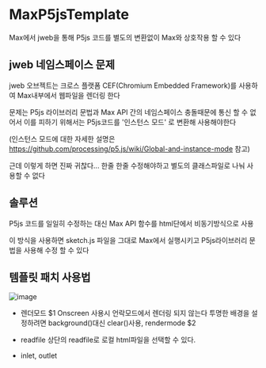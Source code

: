 # MaxP5jsTemplate

Max에서 jweb을 통해 P5js 코드를 별도의 변환없이 Max와 상호작용 할 수 있다

## jweb 네임스페이스 문제

jweb 오브젝트는 크로스 플랫폼 CEF(Chromium Embedded Framework)를 사용하여 Max내부에서 웹파일을 렌더링 한다

문제는 P5js 라이브러리 문법과 Max API 간의 네임스페이스 충돌때문에 통신 할 수 없어서
이를 피하기 위해서는 P5js코드를 '인스턴스 모드' 로 변환해 사용해야한다

(인스턴스 모드에 대한 자세한 설명은 https://github.com/processing/p5.js/wiki/Global-and-instance-mode 참고)

근데 이렇게 하면 진짜 귀찮다... 
한줄 한줄 수정해야하고 별도의 클래스파일로 나눠 사용할 수 없다

## 솔루션

P5js 코드를 일일히 수정하는 대신 Max API 함수를 html단에서 비동기방식으로 사용

이 방식을 사용하면 sketch.js 파일을 그대로 Max에서 실행시키고 P5js라이브러리 문법을 사용해 수정 할 수 있다

## 템플릿 패치 사용법

![image](https://github.com/0seconds-ago/MaxP5jsTemplate/assets/123317581/76a77602-7ece-4f2c-933a-a764798ea264)

* 렌더모드 
$1 Onscreen 사용시 언락모드에서 렌더링 되지 않는다
투명한 배경을 설정하려면 background()대신 clear()사용, rendermode $2

* readfile
상단의 readfile로 로컬 html파일을 선택할 수 있다.

* inlet, outlet

